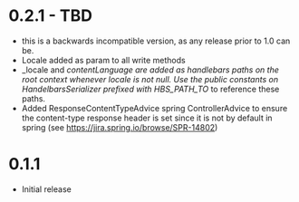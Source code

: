 # 0.2.1 - TBD
* this is a backwards incompatible version, as any release prior to 1.0 can be.
* Locale added as param to all write methods
* _locale and _contentLanguage are added as handlebars paths on the root context whenever locale is not null.  Use the public constants on HandelbarsSerializer prefixed with HBS_PATH_TO_ to reference these paths.
* Added ResponseContentTypeAdvice spring ControllerAdvice to ensure the content-type response header is set since it is not by default in spring (see https://jira.spring.io/browse/SPR-14802)  

# 0.1.1
* Initial release